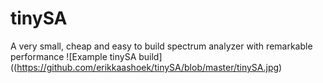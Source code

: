 # tinySA
A very small, cheap and easy to build spectrum analyzer with remarkable performance
![Example tinySA build]((https://github.com/erikkaashoek/tinySA/blob/master/tinySA.jpg)
